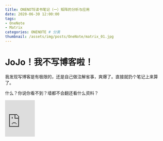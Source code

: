 ```yaml
---
title: ONENOTE读书笔记（一）矩阵的分析与应用
date: 2020-06-30 12:00:00
tags: 
- OneNote
- Matrix
categories: ONENOTE # 分类
thumbnail: /assets/img/posts/OneNote/matrix_01.jpg
---
```



# JoJo！我不写博客啦！

我发现写博客是有极限的，还是自己做注解省事，爽爆了。直接就扔个笔记上来算了。

什么？你说你看不到？墙都不会翻还看什么资料？

<iframe src="https://onedrive.live.com/embed?cid=79CE635128896AC8&resid=79CE635128896AC8%213274&authkey=AH26aqOE_W_WUsk" width="98" height="120" frameborder="0" scrolling="no"></iframe>





